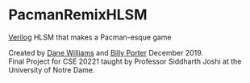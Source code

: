 # PacmanRemixHLSM
[Verilog](https://en.wikipedia.org/wiki/Verilog) HLSM that makes a Pacman-esque game    
    
Created by [Dane Williams](https://github.com/danerwilliams) and [Billy Porter](https://github.com/billyporter) December 2019.    
Final Project for CSE 20221 taught by Professor Siddharth Joshi at the University of Notre Dame.    
